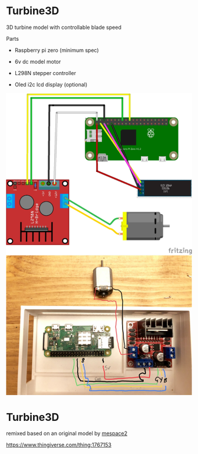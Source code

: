 # Turbine3D

3D turbine model with controllable blade speed

Parts
* Raspberry pi zero (minimum spec)
* 6v dc model  motor
* L298N stepper controller

* Oled i2c lcd display (optional)

![pi GPIO wiring diagram](pizerow_L298n_DC_Motor_bb.jpg)
![pi GPIO wiring](Wiring.jpg)


# Turbine3D

remixed based on an original model by [mespace2](https://www.thingiverse.com/me2space/about) 

  https://www.thingiverse.com/thing:1767153
